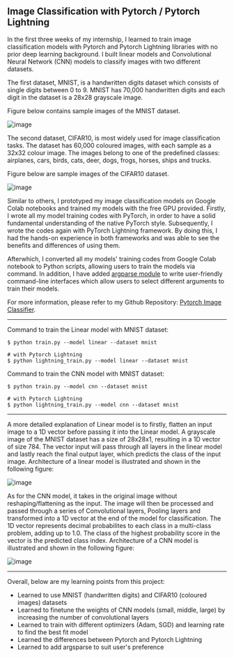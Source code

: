 ## Image Classification with Pytorch / Pytorch Lightning

In the first three weeks of my internship, I learned to train image classification models with Pytorch and Pytorch Lightning libraries with no prior deep learning background. I built linear models and Convolutional Neural Network (CNN) models to classify images with two different datasets. 

The first dataset, MNIST, is a handwritten digits dataset which consists of single digits between 0 to 9. MNIST has 70,000 handwritten digits and each digit in the dataset is a 28x28 grayscale image. 

Figure below contains sample images of the MNIST dataset.

![image](https://user-images.githubusercontent.com/107597583/192945073-410f9dc9-6b7d-4369-97d7-25d3f3fefbbd.png)

The second dataset, CIFAR10, is most widely used for image classification tasks. The dataset has 60,000 coloured images, with each sample as a 32x32 colour image. The images belong to one of the predefined classes: airplanes, cars, birds, cats, deer, dogs, frogs, horses, ships and trucks. 

Figure below are sample images of the CIFAR10 dataset. 

![image](https://user-images.githubusercontent.com/107597583/192946020-00254f23-e67f-4086-84da-58ae6c0ea74d.png)


   
 Similar to others, I prototyped my image classification models on Google Colab notebooks and trained my models with the free GPU provided. Firstly, I wrote all my model training codes with PyTorch, in order to have a solid fundamental understanding of the native PyTorch style. Subsequently, I wrote the codes again with PyTorch Lightning framework. By doing this, I had the hands-on experience in both frameworks and was able to see the benefits and differences of using them.
    
 Afterwhich, I converted all my models' training codes from Google Colab notebook to Python scripts, allowing users to train the models via command. In addition, I have added [argparse module](https://docs.python.org/3/library/argparse.html) to write user-friendly command-line interfaces which allow users to select different arguments to train their models. 

  For more information, please refer to my Github Repository: [Pytorch Image Classifier](https://github.com/claudiamohh/pytorch-image-classifier). 
  
 ---
Command to train the Linear model with MNIST dataset: 
```
$ python train.py --model linear --dataset mnist 

# with Pytorch Lightning
$ python lightning_train.py --model linear --dataset mnist
```

Command to train the CNN model with MNIST dataset: 
```
$ python train.py --model cnn --dataset mnist

# with Pytorch Lightning
$ python lightning_train.py --model cnn --dataset mnist
```
---

A more detailed explanation of Linear model is to firstly, flatten an input image to a 1D vector before passing it into the Linear model. A grayscale image of the MNIST dataset has a size of 28x28x1, resulting in a 1D vector of size 784. The vector input will pass through all layers in the linear model and lastly reach the final output layer, which predicts the class of the input image. Architecture of a linear model is illustrated and shown in the following figure: 

![image](https://user-images.githubusercontent.com/107597583/192959280-af5cc07d-dbb8-4fb0-a70b-78be90d1086a.png)


As for the CNN model, it takes in the original image without reshaping/flattening as the input. The image will then be processed and passed through a series of Convolutional layers, Pooling layers and transformed into a 1D vector at the end of the model for classification. The 1D vector represents decimal probabilites to each class in a multi-class problem, adding up to 1.0. The class of the highest probability score in the vector is the predicted class index. Architecture of a CNN model is illustrated and shown in the following figure: 

![image](https://user-images.githubusercontent.com/107597583/192958169-9371c62a-34a2-4a6c-b045-10844b9f8068.png)

---

Overall, below are my learning points from this project: 
  - Learned to use MNIST (handwritten digits) and CIFAR10 (coloured images) datasets 
  - Learned to finetune the weights of CNN models (small, middle, large) by increasing the number of convolutional layers 
  - Learned to train with different optimizers (Adam, SGD) and learning rate to find the best fit model
  - Learned the differences between Pytorch and Pytorch Lightning 
  - Learned to add argsparse to suit user's preference 

